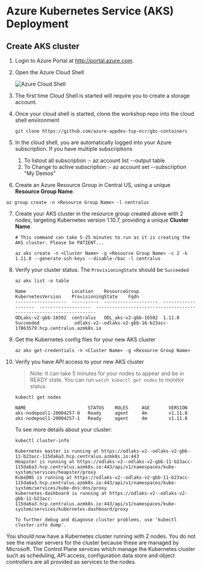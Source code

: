 # Azure Kubernetes Service (AKS) Deployment

## Create AKS cluster

1. Login to Azure Portal at http://portal.azure.com.
2. Open the Azure Cloud Shell

    ![Azure Cloud Shell](img/cloudshell.png "Azure Cloud Shell")

3. The first time Cloud Shell is started will require you to create a storage account. 

4. Once your cloud shell is started, clone the workshop repo into the cloud shell environment
    ```
    git clone https://github.com/azure-appdev-tsp-ncr/gbc-containers
    ```

5. In the cloud shell, you are automatically logged into your Azure subscription.
If you have multiple subscriptions
    1. To listout all subscription :-  az account list --output table 
    2. To Change to active subscription :- az account set --subscription "My Demos"

6. Create an Azure Resource Group in Central US, using a unique **Resource Group Name**.

```
az group create -n <Resource Group Name> -l centralus
```

7. Create your AKS cluster in the resource group created above with 2 nodes, targeting Kubernetes version 1.10.7, providing a unique **Cluster Name**.
    ```
    # This command can take 5-25 minutes to run as it is creating the AKS cluster. Please be PATIENT...

    az aks create -n <Cluster Name> -g <Resource Group Name> -c 2 -k 1.11.8 --generate-ssh-keys --disable-rbac -l centralus
    ```

8. Verify your cluster status. The `ProvisioningState` should be `Succeeded`
    ```
    az aks list -o table

    Name                 Location    ResourceGroup         KubernetesVersion    ProvisioningState    Fqdn
    -------------------  ----------  --------------------  -------------------  -------------------  -------------------------------------------------------------------
    ODLaks-v2-gbb-16502  centralus   ODL_aks-v2-gbb-16502  1.11.8                Succeeded             odlaks-v2--odlaks-v2-gbb-16-b23acc-17863579.hcp.centralus.azmk8s.io
    ```


9. Get the Kubernetes config files for your new AKS cluster
    ```
    az aks get-credentials -n <Cluster Name> -g <Resource Group Name>
    ```

10. Verify you have API access to your new AKS cluster

    > Note: It can take 5 minutes for your nodes to appear and be in READY state. You can run `watch kubectl get nodes` to monitor status.

    ```
    kubectl get nodes
    
    NAME                       STATUS    ROLES     AGE       VERSION
    aks-nodepool1-20004257-0   Ready     agent     4m        v1.11.8
    aks-nodepool1-20004257-1   Ready     agent     4m        v1.11.8
    ```
    
    To see more details about your cluster:
    
    ```
    kubectl cluster-info
    
    Kubernetes master is running at https://odlaks-v2--odlaks-v2-gbb-11-b23acc-115da6a3.hcp.centralus.azmk8s.io:443
    Heapster is running at https://odlaks-v2--odlaks-v2-gbb-11-b23acc-115da6a3.hcp.centralus.azmk8s.io:443/api/v1/namespaces/kube-system/services/heapster/proxy
    KubeDNS is running at https://odlaks-v2--odlaks-v2-gbb-11-b23acc-115da6a3.hcp.centralus.azmk8s.io:443/api/v1/namespaces/kube-system/services/kube-dns:dns/proxy
    kubernetes-dashboard is running at https://odlaks-v2--odlaks-v2-gbb-11-b23acc-115da6a3.hcp.centralus.azmk8s.io:443/api/v1/namespaces/kube-system/services/kubernetes-dashboard/proxy

    To further debug and diagnose cluster problems, use 'kubectl cluster-info dump'.
    ```

You should now have a Kubernetes cluster running with 2 nodes. You do not see the master servers for the cluster because these are managed by Microsoft. The Control Plane services which manage the Kubernetes cluster such as scheduling, API access, configuration data store and object controllers are all provided as services to the nodes.
